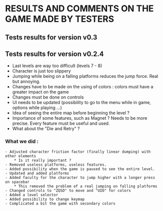 # RESULTS AND COMMENTS ON THE GAME MADE BY TESTERS


## Tests results for version v0.3




## Tests results for version v0.2.4

* Last levels are way too difficult (levels 7 - 8)
* Character is just too slippery
* Jumping while being on a falling platforms reduces the jump force. Real but annoying.
* Changes have to be made on the using of colors : colors must have a greater impact on the game
* Changes must be done on controls
* UI needs to be updated (possibility to go to the menu while in game, options while playing ...)
* Idea of seeing the entire map before beginning the level ?
* Importance of some features, such as Magnet ? Needs to be more precise. Every feature must be useful and used.
* What about the "Die and Retry" ?

### What we did :

    - Adjusted character friction factor (finally linear dumping) with other elements
        * Is it really important ?
    - Removed useless platforms, useless features.
    - Added possibility when the game is paused to see the entire level.
    - Updated and added platforms
    - Added faculty for the character to jump higher with a longer press on spacebar
        * This removed the problem of a real jumping on falling platforms
    - Changed controls to "ZQSD" to move and "UIO" for colors
    - Added a level selector
    - Added possibility to change keymap
    - Complicated a bit the game with secondary colors
